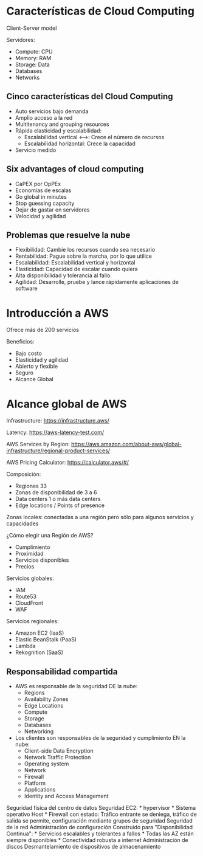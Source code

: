 # Características de Cloud Computing

Client-Server model

Servidores:
* Compute: CPU
* Memory: RAM
* Storage: Data
* Databases
* Networks

## Cinco características del Cloud Computing

* Auto servicios bajo demanda
* Amplio acceso a la red
* Multitenancy and grouping resources
* Rápida elasticidad y escalabilidad:
    * Escalabilidad vertical <-->: Crece el número de recursos
    * Escalabilidad horizontal: Crece la capacidad
* Servicio medido

## Six advantages of cloud computing

* CaPEX por OpPEx
* Economías de escalas
* Go global in minutes
* Stop guessing capacity
* Dejar de gastar en servidores
* Velocidad y agilidad

## Problemas que resuelve la nube

* Flexibilidad: Cambie los recursos cuando sea necesario
* Rentabilidad: Pague sobre la marcha, por lo que utilice
* Escalabilidad: Escalabilidad vertical y horizontal
* Elasticidad: Capacidad de escalar cuando quiera
* Alta disponibilidad y tolerancia al fallo:
* Agilidad: Desarrolle, pruebe y lance rápidamente aplicaciones de software

# Introducción a AWS

Ofrece más de 200 servicios

Beneficios:
* Bajo costo
* Elasticidad y agilidad
* Abierto y flexible
* Seguro
* Alcance Global

# Alcance global de AWS

Infrastructure: https://infrastructure.aws/

Latency: https://aws-latency-test.com/

AWS Services by Region: https://aws.amazon.com/about-aws/global-infrastructure/regional-product-services/

AWS Pricing Calculator: https://calculator.aws/#/

Composición:
* Regiones 33
* Zonas de disponibilidad de 3 a 6
* Data centers 1 o más data centers
* Edge locations / Points of presence

Zonas locales: conectadas a una región pero sólo para algunos servicios y capacidades

¿Cómo elegir una Región de AWS?
- Cumplimiento
- Proximidad
- Servicios disponibles
- Precios

Servicios globales:
* IAM
* Route53
* CloudFront
* WAF

Servicios regionales:
* Amazon EC2 (IaaS)
* Elastic BeanStalk (PaaS)
* Lambda
* Rekognition (SaaS)

## Responsabilidad compartida

* AWS es responsable de la seguridad DE la nube:
    * Regions
    * Availability Zones
    * Edge Locations
    * Compute
    * Storage
    * Databases
    * Networking
* Los clientes son responsables de la seguridad y cumplimiento EN la nube:
    * Client-side Data Encryption
    * Network Traffic Protection
    * Operating system
    * Network
    * Firewall
    * Platform
    * Applications
    * Identity and Access Management

Seguridad física del centro de datos
Seguridad EC2:
    * hypervisor
    * Sistema operativo Host
    * Firewall con estado: Tráfico entrante se deniega, tráfico de salida se permite, configuración mediante grupos de seguridad
Seguridad de la red
Administración de configuración
Construido para "Disponibilidad Continua":
    * Servicios escalables y tolerantes a fallos
    * Todas las AZ están siempre disponibles
    * Conectividad robusta a internet
Administración de discos
Desmantelamiento de dispositivos de almacenamiento